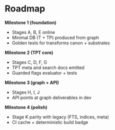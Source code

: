 # Roadmap

**Milestone 1 (foundation)**
- Stages A, B, E online
- Minimal DB (T + TP) produced from graph
- Golden tests for transforms canon + substrates

**Milestone 2 (TPT core)**
- Stages C, D, F, G
- TPT meta and search docs emitted
- Guarded flags evaluator + tests

**Milestone 3 (graph + API)**
- Stages H, I, J
- API points at graph deliverables in dev

**Milestone 4 (polish)**
- Stage K parity with legacy (FTS, indices, meta)
- CI cache + deterministic build badge
